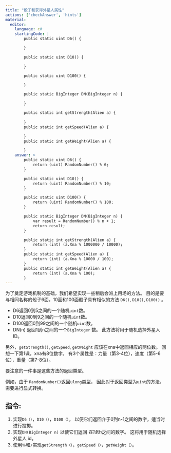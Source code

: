 ```yaml
---
title: "骰子和获得外星人属性"
actions: ['checkAnswer', 'hints']
material: 
  editor:
    language: c#
    startingCode: | 
        public static uint D6() {

        }

        public static uint D10() {

        }

        public static uint D100() {

        }

        public static BigInteger DN(BigInteger n) {

        }

        public static int getStrength(Alien a) {
          
        }
        public static int getSpeed(Alien a) {

        }
        public static int getWeight(Alien a) {

        }
    answer: > 
        public static uint D6() {
            return (uint) RandomNumber() % 6; 
        }

        public static uint D10() {
            return (uint) RandomNumber() % 10; 
        }

        public static uint D100() {
            return (uint) RandomNumber() % 100; 
        }

        public static BigInteger DN(BigInteger n) {
            var result = RandomNumber() % n + 1; 
            return result; 
        }

        public static int getStrength(Alien a) {
            return (int) (a.Xna % 1000000 / 10000); 
        }
        public static int getSpeed(Alien a) {
            return (int) (a.Xna % 10000 / 100); 
        }
        public static int getWeight(Alien a) {
            return (int) (a.Xna % 100); 
        }
---
```


为了奠定游戏机制的基础，我们希望实现一些稍后会派上用场的方法。 目的是要与相同名称的骰子6面，10面和100面骰子具有相似的方法 `D6()`, `D10()`, `D100()` 。

- D6返回0到5之间的一个随机`uint`数。
- D10返回0到9之间的一个随机`uint`数。
- D100返回0到99之间的一个随机`uint`数。
- DN(n) 返回1到n之间的一个`BigInteger` 数。 此方法将用于随机选择外星人ID。

另外，`getStrength()`, `getSpeed`, `getWeight` 应该在xna中返回相应的两位数。 回想一下第1课，xna有8位数字。 有3个属性是：力量（第3-4位），速度（第5-6位），重量（第7-8位）。

要注意的一件事是这些方法的返回类型。

例如，由于 `RandomNumber()`返回`ulong`类型，
因此对于返回类型为`uint`的方法，需要进行显式转换。

## 指令: 

1. 实现`D6（）`，`D10（）`，`D100（）`，
    以便它们返回介于0到n-1之间的数字，适当时进行投掷。
2. 实现`DN(BigInteger n)` 以使它们返回 *在1到n*之间的数字。 这将用于随机选择外星人 id。
3. 使用`％`和`/`实现`getStrength（）`，`getSpeed（）`，`getWeight（）`。
